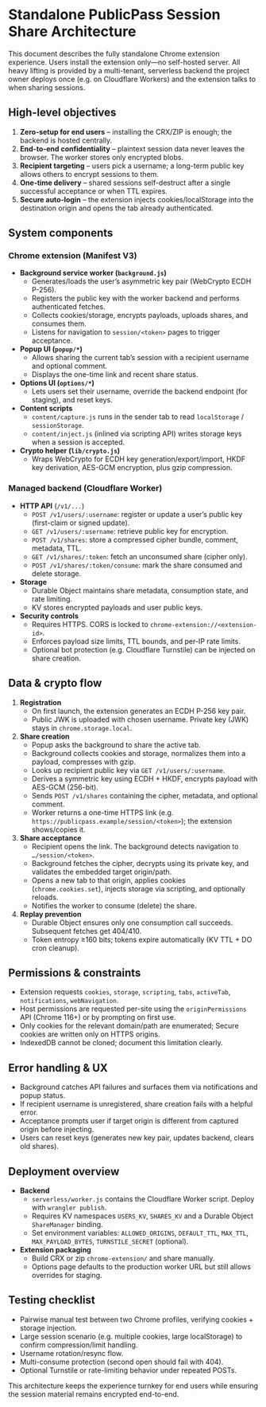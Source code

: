 # Standalone PublicPass Session Share Architecture

This document describes the fully standalone Chrome extension experience. Users install the extension only—no self-hosted server. All heavy lifting is provided by a multi-tenant, serverless backend the project owner deploys once (e.g. on Cloudflare Workers) and the extension talks to when sharing sessions.

## High-level objectives

1. **Zero-setup for end users** – installing the CRX/ZIP is enough; the backend is hosted centrally.
2. **End-to-end confidentiality** – plaintext session data never leaves the browser. The worker stores only encrypted blobs.
3. **Recipient targeting** – users pick a username; a long-term public key allows others to encrypt sessions to them.
4. **One-time delivery** – shared sessions self-destruct after a single successful acceptance or when TTL expires.
5. **Secure auto-login** – the extension injects cookies/localStorage into the destination origin and opens the tab already authenticated.

## System components

### Chrome extension (Manifest V3)

- **Background service worker (`background.js`)**
   - Generates/loads the user’s asymmetric key pair (WebCrypto ECDH P-256).
   - Registers the public key with the worker backend and performs authenticated fetches.
   - Collects cookies/storage, encrypts payloads, uploads shares, and consumes them.
   - Listens for navigation to `session/<token>` pages to trigger acceptance.
- **Popup UI (`popup/*`)**
   - Allows sharing the current tab’s session with a recipient username and optional comment.
   - Displays the one-time link and recent share status.
- **Options UI (`options/*`)**
   - Lets users set their username, override the backend endpoint (for staging), and reset keys.
- **Content scripts**
   - `content/capture.js` runs in the sender tab to read `localStorage` / `sessionStorage`.
   - `content/inject.js` (inlined via scripting API) writes storage keys when a session is accepted.
- **Crypto helper (`lib/crypto.js`)**
   - Wraps WebCrypto for ECDH key generation/export/import, HKDF key derivation, AES-GCM encryption, plus gzip compression.

### Managed backend (Cloudflare Worker)

- **HTTP API** (`/v1/...`)
   - `POST /v1/users/:username`: register or update a user’s public key (first-claim or signed update).
   - `GET /v1/users/:username`: retrieve public key for encryption.
   - `POST /v1/shares`: store a compressed cipher bundle, comment, metadata, TTL.
   - `GET /v1/shares/:token`: fetch an unconsumed share (cipher only).
   - `POST /v1/shares/:token/consume`: mark the share consumed and delete storage.
- **Storage**
   - Durable Object maintains share metadata, consumption state, and rate limiting.
   - KV stores encrypted payloads and user public keys.
- **Security controls**
   - Requires HTTPS. CORS is locked to `chrome-extension://<extension-id>`.
   - Enforces payload size limits, TTL bounds, and per-IP rate limits.
   - Optional bot protection (e.g. Cloudflare Turnstile) can be injected on share creation.

## Data & crypto flow

1. **Registration**
    - On first launch, the extension generates an ECDH P-256 key pair.
    - Public JWK is uploaded with chosen username. Private key (JWK) stays in `chrome.storage.local`.
2. **Share creation**
    - Popup asks the background to share the active tab.
    - Background collects cookies and storage, normalizes them into a payload, compresses with gzip.
    - Looks up recipient public key via `GET /v1/users/:username`.
    - Derives a symmetric key using ECDH + HKDF, encrypts payload with AES-GCM (256-bit).
    - Sends `POST /v1/shares` containing the cipher, metadata, and optional comment.
   - Worker returns a one-time HTTPS link (e.g. `https://publicpass.example/session/<token>`); the extension shows/copies it.
3. **Share acceptance**
    - Recipient opens the link. The background detects navigation to `…/session/<token>`.
    - Background fetches the cipher, decrypts using its private key, and validates the embedded target origin/path.
    - Opens a new tab to that origin, applies cookies (`chrome.cookies.set`), injects storage via scripting, and optionally reloads.
    - Notifies the worker to consume (delete) the share.
4. **Replay prevention**
    - Durable Object ensures only one consumption call succeeds. Subsequent fetches get 404/410.
    - Token entropy ≥160 bits; tokens expire automatically (KV TTL + DO cron cleanup).

## Permissions & constraints

- Extension requests `cookies`, `storage`, `scripting`, `tabs`, `activeTab`, `notifications`, `webNavigation`.
- Host permissions are requested per-site using the `originPermissions` API (Chrome 116+) or by prompting on first use.
- Only cookies for the relevant domain/path are enumerated; Secure cookies are written only on HTTPS origins.
- IndexedDB cannot be cloned; document this limitation clearly.

## Error handling & UX

- Background catches API failures and surfaces them via notifications and popup status.
- If recipient username is unregistered, share creation fails with a helpful error.
- Acceptance prompts user if target origin is different from captured origin before injecting.
- Users can reset keys (generates new key pair, updates backend, clears old shares).

## Deployment overview

- **Backend**
   - `serverless/worker.js` contains the Cloudflare Worker script. Deploy with `wrangler publish`.
   - Requires KV namespaces `USERS_KV`, `SHARES_KV` and a Durable Object `ShareManager` binding.
   - Set environment variables: `ALLOWED_ORIGINS`, `DEFAULT_TTL`, `MAX_TTL`, `MAX_PAYLOAD_BYTES`, `TURNSTILE_SECRET` (optional).
- **Extension packaging**
   - Build CRX or zip `chrome-extension/` and share manually.
   - Options page defaults to the production worker URL but still allows overrides for staging.

## Testing checklist

- Pairwise manual test between two Chrome profiles, verifying cookies + storage injection.
- Large session scenario (e.g. multiple cookies, large localStorage) to confirm compression/limit handling.
- Username rotation/resync flow.
- Multi-consume protection (second open should fail with 404).
- Optional Turnstile or rate-limiting behavior under repeated POSTs.

This architecture keeps the experience turnkey for end users while ensuring the session material remains encrypted end-to-end.
